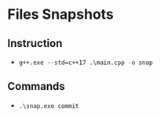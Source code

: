 # Files Snapshots

## Instruction

- `g++.exe --std=c++17 .\main.cpp -o snap`

## Commands

- `.\snap.exe commit`
